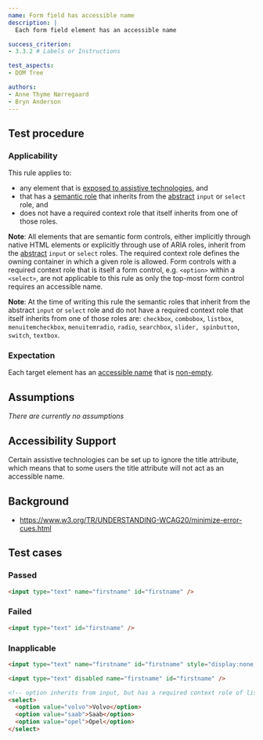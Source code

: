 ```yaml
---
name: Form field has accessible name
description: |
  Each form field element has an accessible name

success_criterion:
- 3.3.2 # Labels or Instructions

test_aspects:
- DOM Tree

authors:
- Anne Thyme Nørregaard
- Bryn Anderson
---
```


## Test procedure

### Applicability

This rule applies to:
- any element that is [exposed to assistive technologies](#exposed-to-assistive-technologies), and
- that has a [semantic role](#semantic-role) that inherits from the [abstract](https://www.w3.org/TR/wai-aria/#abstract_roles) `input` or `select` role, and 
- does not have a required context role that itself inherits from one of those roles.

**Note**: All elements that are semantic form controls, either implicitly through native HTML elements or explicitly through use of ARIA roles, inherit from the [abstract](https://www.w3.org/TR/wai-aria/#abstract_roles) `input` or `select` roles. The required context role defines the owning container in which a given role is allowed. Form controls with a required context role that is itself a form control, e.g. `<option>` within a `<select>`, are not applicable to this rule as only the top-most form control requires an accessible name.

**Note**: At the time of writing this rule the semantic roles that inherit from the abstract `input` or `select` role and do not have a required context role that itself inherits from one of those roles are: `checkbox`, `combobox`, `listbox`, `menuitemcheckbox`, `menuitemradio`, `radio`, `searchbox`, `slider, spinbutton`, `switch`, `textbox`.

### Expectation

Each target element has an [accessible name](#accessible-name) that is [non-empty](#non-empty).

## Assumptions

_There are currently no assumptions_

## Accessibility Support

Certain assistive technologies can be set up to ignore the title attribute, which means that to some users the title attribute will not act as an accessible name.

## Background

- https://www.w3.org/TR/UNDERSTANDING-WCAG20/minimize-error-cues.html

## Test cases

### Passed

```html
<input type="text" name="firstname" id="firstname" />
```

### Failed

```html
<input type="text" id="firstname" />
```

### Inapplicable 

```html
<input type="text" name="firstname" id="firstname" style="display:none;" />
```

```html
<input type="text" disabled name="firstname" id="firstname" />
```
 
```html
<!-- option inherits from input, but has a required context role of listbox which inherits from select. We should therefore not consider option as applicable. -->
<select>
  <option value="volvo">Volvo</option>
  <option value="saab">Saab</option>
  <option value="opel">Opel</option>
</select>
```
